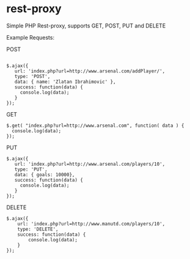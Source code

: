 rest-proxy
==========

Simple PHP Rest-proxy, supports GET, POST, PUT and DELETE

Example Requests:

POST
```

$.ajax({
   url: 'index.php?url=http://www.arsenal.com/addPlayer/',
   type: 'POST',
   data: { name: 'Zlatan Ibrahimovic' },
   success: function(data) {
     console.log(data);
   }
});
```

GET
```
$.get( "index.php?url=http://www.arsenal.com", function( data ) {
  console.log(data);
});
```

PUT
```
$.ajax({
   url: 'index.php?url=http://www.arsenal.com/players/10',
   type: 'PUT',
   data: { goals: 10000},
   success: function(data) {
     console.log(data);
   }
});
```

DELETE
```
$.ajax({
    url: 'index.php?url=http://www.manutd.com/players/10',
    type: 'DELETE',
    success: function(data) {
        console.log(data);
    }
});
```